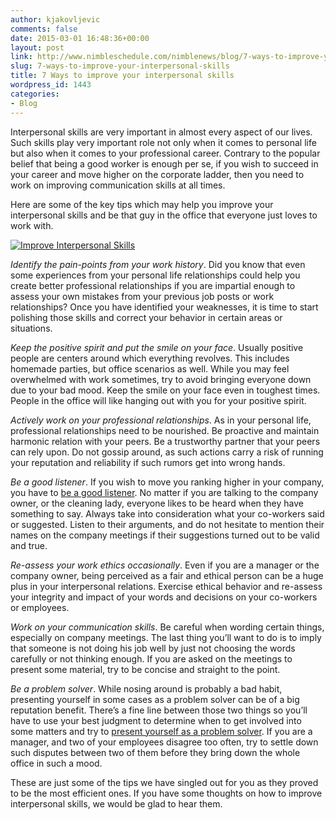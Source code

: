 ```yaml
---
author: kjakovljevic
comments: false
date: 2015-03-01 16:48:36+00:00
layout: post
link: http://www.nimbleschedule.com/nimblenews/blog/7-ways-to-improve-your-interpersonal-skills/
slug: 7-ways-to-improve-your-interpersonal-skills
title: 7 Ways to improve your interpersonal skills
wordpress_id: 1443
categories:
- Blog
---
```


Interpersonal skills are very important in almost every aspect of our lives. Such skills play very important role not only when it comes to personal life but also when it comes to your professional career. Contrary to the popular belief that being a good worker is enough per se, if you wish to succeed in your career and move higher on the corporate ladder, then you need to work on improving communication skills at all times.

Here are some of the key tips which may help you improve your interpersonal skills and be that guy in the office that everyone just loves to work with. 

[![Improve Interpersonal Skills](http://www.nimbleschedule.com/wp-content/uploads/2015/03/people-skills-thumb.jpg)](http://www.nimbleschedule.com/wp-content/uploads/2015/03/people-skills.jpg)

_Identify the pain-points from your work history_. Did you know that even some experiences from your personal life relationships could help you create better professional relationships if you are impartial enough to assess your own mistakes from your previous job posts or work relationships? Once you have identified your weaknesses, it is time to start polishing those skills and correct your behavior in certain areas or situations.

_Keep the positive spirit and put the smile on your face_. Usually positive people are centers around which everything revolves. This includes homemade parties, but office scenarios as well. While you may feel overwhelmed with work sometimes, try to avoid bringing everyone down due to your bad mood. Keep the smile on your face even in toughest times. People in the office will like hanging out with you for your positive spirit.

_Actively work on your professional relationships_. As in your personal life, professional relationships need to be nourished. Be proactive and maintain harmonic relation with your peers. Be a trustworthy partner that your peers can rely upon. Do not gossip around, as such actions carry a risk of running your reputation and reliability if such rumors get into wrong hands. 

_Be a good listener_. If you wish to move you ranking higher in your company, you have to [be a good listener](http://www.nimbleschedule.com/being-a-good-listener/). No matter if you are talking to the company owner, or the cleaning lady, everyone likes to be heard when they have something to say. Always take into consideration what your co-workers said or suggested. Listen to their arguments, and do not hesitate to mention their names on the company meetings if their suggestions turned out to be valid and true.

_Re-assess your work ethics occasionally_. Even if you are a manager or the company owner, being perceived as a fair and ethical person can be a huge plus in your interpersonal relations. Exercise ethical behavior and re-assess your integrity and impact of your words and decisions on your co-workers or employees.

_Work on your communication skills_. Be careful when wording certain things, especially on company meetings. The last thing you’ll want to do is to imply that someone is not doing his job well by just not choosing the words carefully or not thinking enough. If you are asked on the meetings to present some material, try to be concise and straight to the point.

_Be a problem solver_. While nosing around is probably a bad habit, presenting yourself in some cases as a problem solver can be of a big reputation benefit. There’s a fine line between those two things so you’ll have to use your best judgment to determine when to get involved into some matters and try to [present yourself as a problem solver](http://www.nimbleschedule.com/problem-solving-techniques/). If you are a manager, and two of your employees disagree too often, try to settle down such disputes between two of them before they bring down the whole office in such a mood.

These are just some of the tips we have singled out for you as they proved to be the most efficient ones. If you have some thoughts on how to improve interpersonal skills, we would be glad to hear them.

